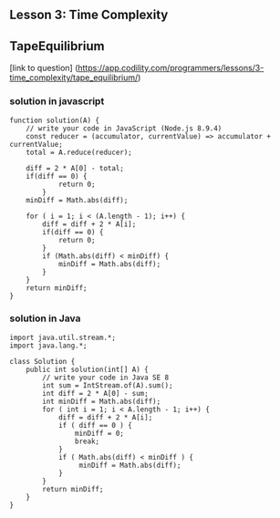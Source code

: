 ## Lesson 3: Time Complexity
## TapeEquilibrium
[link to question] (https://app.codility.com/programmers/lessons/3-time_complexity/tape_equilibrium/)

### solution in javascript
```
function solution(A) {
    // write your code in JavaScript (Node.js 8.9.4)
    const reducer = (accumulator, currentValue) => accumulator + currentValue;
    total = A.reduce(reducer);
    
    diff = 2 * A[0] - total;
    if(diff == 0) {
            return 0;
        }
    minDiff = Math.abs(diff);
    
    for ( i = 1; i < (A.length - 1); i++) {
        diff = diff + 2 * A[i];
        if(diff == 0) {
            return 0;
        }
        if (Math.abs(diff) < minDiff) {
            minDiff = Math.abs(diff);
        }
    }
    return minDiff;
}

```

### solution in Java
```
import java.util.stream.*;
import java.lang.*;

class Solution {
    public int solution(int[] A) {
        // write your code in Java SE 8
        int sum = IntStream.of(A).sum();
        int diff = 2 * A[0] - sum;
        int minDiff = Math.abs(diff);
        for ( int i = 1; i < A.length - 1; i++) {
            diff = diff + 2 * A[i];
            if ( diff == 0 ) { 
                minDiff = 0;
                break;
            }
            if ( Math.abs(diff) < minDiff ) {
                 minDiff = Math.abs(diff);
            }
        }
        return minDiff;
    }
}

```
